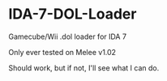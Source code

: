 # IDA-7-DOL-Loader
Gamecube/Wii .dol loader for IDA 7

Only ever tested on Melee v1.02

Should work, but if not, I'll see what I can do.
